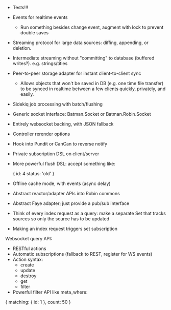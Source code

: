 - Tests!!!
- Events for realtime events
    - Run something besides change event, augment with lock to prevent double saves
- Streaming protocol for large data sources: diffing, appending, or deletion.
- Intermediate streaming without "committing" to database (buffered writes?). e.g. strings/titles
- Peer-to-peer storage adapter for instant client-to-client sync
    - Allows objects that won't be saved in DB (e.g. one time file transfer) to be synced in realtime between a few clients quickly, privately, and easily.
- Sidekiq job processing with batch/flushing
- Generic socket interface: Batman.Socket or Batman.Robin.Socket
- Entirely websocket backing, with JSON fallback
- Controller rerender options
- Hook into Pundit or CanCan to reverse notify
- Private subscription DSL on client/server
- More powerful flush DSL: accept something like:

    {
      id: 4
      status: 'old'
    }

- Offline cache mode, with events (async delay)
- Abstract reactor/adapter APIs into Robin commons
- Abstract Faye adapter; just provide a pub/sub interface
- Think of every index request as a query: make a separate Set that tracks sources so only the source has to be updated
- Making an index request triggers set subscription

Websocket query API:
- RESTful actions
- Automatic subscriptions (fallback to REST, register for WS events)
- Action syntax:
  - create
  - update
  - destroy
  - get
  - filter
- Powerful filter API like meta_where:

{
  matching: {
    id: 1
  },
  count: 50
}

